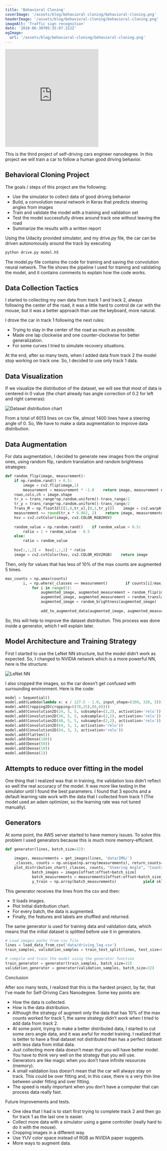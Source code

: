 ```yaml
---
title: 'Behavioral Cloning'
coverImage: '/assets/blog/behavioral-cloning/behavioral-cloning.png'
headerImage: '/assets/blog/behavioral-cloning/behavioral-cloning.png'
imageAlt: 'Traffic sign recognition'
date: '2018-06-30T05:35:07.322Z'
ogImage:
  url: '/assets/blog/behavioral-cloning/behavioral-cloning.png'
---
```


<iframe class="w-full" height="315" src="https://www.youtube.com/embed/zE6Al_JM1Jw" frameborder="0" allow="accelerometer; autoplay; encrypted-media; gyroscope; picture-in-picture" allowfullscreen></iframe>

This is the third project of self-driving cars engineer nanodegree. In this project we will train a car to follow a human good driving behavior.

## Behavioral Cloning Project

The goals / steps of this project are the following:

- Use the simulator to collect data of good driving behavior
- Build, a convolution neural network in Keras that predicts steering angles from images
- Train and validate the model with a training and validation set
- Test the model successfully drives around track one without leaving the road
- Summarize the results with a written report

Using the Udacity provided simulator, and my drive.py file, the car can be driven autonomously around the track by executing

```python
python drive.py model.h5
```

The model.py file contains the code for training and saving the convolution neural network. The file shows the pipeline I used for training and validating the model, and it contains comments to explain how the code works.

## Data Collection Tactics

I started to collecting my own data from track 1 and track 2, always following the center of the road, it was a little hard to control de car with the mouse, but it was a better approach than use the keyboard, more natural.

I drove the car in track 1 following the next rules:

- Trying to stay in the center of the road as much as possible.
- Made one lap clockwise and one counter-clockwise for better generalization.
- For some curves I tried to simulate recovery situations.

At the end, after so many tests, when I added data from track 2 the model stop working on track one. So, I decided to use only track 1 data.

## Data Visualization

If we visualize the distribution of the dataset, we will see that most of data is centered in 0 value (the chart already has angle correction of 0.2 for left and right cameras):

![Dataset distribution chart](/assets/blog/behavioral-cloning/dataset-distribution-chart.png)

From a total of 6013 lines on csv file, almost 1400 lines have a steering angle of 0. So, We have to make a data augmentation to improve data distribution.

## Data Augmentation

For data augmentation, I decided to generate new images from the original ones, using random flip, random translation and random brightness strategies:

```python
def random_flip(image, measurement):
    if np.random.rand() > 0.5:
        image = cv2.flip(image,1)
        measurement = measurement * -1.0    return image, measurement def random_translation(image, measurement, trans_range):
    rows,cols,ch = image.shape
    tr_x = trans_range*np.random.uniform()-trans_range/2
    tr_y = trans_range*np.random.uniform()-trans_range/2
    Trans_M = np.float32([[1,0,tr_x],[0,1,tr_y]])    image = cv2.warpAffine(image,Trans_M,(cols,rows))
    measurement += round(tr_x * 0.002, 2)    return image, measurementdef random_brightness(image):
    hsv = cv2.cvtColor(image, cv2.COLOR_RGB2HSV)
        
    random_value = np.random.rand()    if random_value > 0.5:
        ratio = 1 + random_value - 0.5
    else:
        ratio = random_value
    
    hsv[:,:,2] =  hsv[:,:,2] * ratio
    image = cv2.cvtColor(hsv, cv2.COLOR_HSV2RGB)    return image
```

Then, only for values that has less of 10% of the max counts are augmented 5 times.

```python
max_counts = np.amax(counts)
        i, = np.where(_classes == measurement)        if counts[i]/max_counts < 0.1:
            for i in range(5):
                augmented_image, augmented_measurement = random_flip(image, measurement)
                augmented_image, augmented_measurement = random_translation(augmented_image, augmented_measurement, 5)
                augmented_image = random_brightness(augmented_image)
                
                add_to_augmented_data(augmented_image, augmented_measurement, augmented_images, augmented_measurements)
```

So, this will help to improve the dataset distribution. This process was done inside a generator, which I will explain later.

## Model Architecture and Training Strategy

First I started to use the LeNet NN structure, but the model didn’t work as expected. So, I changed to NVIDIA network which is a more powerful NN, here is the structure:

![LeNet NN](/assets/blog/behavioral-cloning/lenet-results.png)

I also cropped the images, so the car doesn’t get confused with surrounding environment. Here is the code:

```python
model = Sequential()
model.add(Lambda(lambda x: x / 127.5 - 1.0, input_shape=(160, 320, 3)))
model.add(Cropping2D(cropping=((70,25),(0,0))))
model.add(Convolution2D(24, 5, 5, subsample=(2,2), activation='relu'))
model.add(Convolution2D(36, 5, 5, subsample=(2,2), activation='relu'))
model.add(Convolution2D(48, 5, 5, subsample=(2,2), activation='relu'))
model.add(Convolution2D(64, 3, 3, activation='relu'))
model.add(Convolution2D(64, 3, 3, activation='relu'))
model.add(Flatten())
model.add(Dense(100))
model.add(Dense(50))
model.add(Dense(10))
model.add(Dense(1))
```

## Attempts to reduce over fitting in the model

One thing that I realized was that in training, the validation loss didn’t reflect so well the real accuracy of the model. It was more like testing in the simulator until I found the best parameters. I found that 3 epochs and a default learning rate work with the data that I collected from track 1 (The model used an adam optimizer, so the learning rate was not tuned manually).

## Generators

At some point, the AWS server started to have memory issues. To solve this problem I used generators because this is much more memory-efficient.

```python
def generator(lines, batch_size=32):
    
    images, measurements = get_images(lines, 'data/IMG/')
    _classes, counts = np.unique(np.array(measurements), return_counts=True)
    plot_distribution_chart(_classes, counts, "Steering Angle", "Counts", 0.002, "blue", "./images/data-distribution.png")    while 1:        for offset in range(0, len(lines), batch_size):
            batch_images = images[offset:offset+batch_size]
            batch_measurements = measurements[offset:offset+batch_size]            batch_images, batch_measurements = augment_data(batch_images, batch_measurements, _classes, counts)            X_train = np.array(batch_images)
            y_train = np.array(batch_measurements)            yield sklearn.utils.shuffle(X_train, y_train)
```

This generator receives the lines from the csv and then:

- It loads images.
- Plot Initial distribution chart.
- For every batch, the data is augmented.
- Finally, the features and labels are shuffled and returned.

The same generator is used for training data and validation data, which means that the initial dataset is splitted before use it in generators.

```python
# Load images paths from csv file
lines = load_data_from_csv('data/driving_log.csv')
train_samples, validation_samples = train_test_split(lines, test_size=0.2)

# compile and train the model using the generator function
train_generator = generator(train_samples, batch_size=32)
validation_generator = generator(validation_samples, batch_size=32)
```

Conclusion

After soo many tests, I realized that this is the hardest project, by far, that I’ve made for Self-Driving Cars Nanodegree. Some key points are:

- How the data is collected.
- How is the data distribution.
- Although the strategy of augment only the data that has 10% of the max counts worked for track 1, the same strategy didn’t work when I tried to add data from track 2.
- At some point, trying to make a better distributed data, I started to cut some zero angle data, and it was awful for model training. I realized that is better to have a final dataset not distributed than has a perfect dataset with less data from initial data.
- Just collecting more data doesn’t mean that you will have better model. You have to think very well on the strategy that you will use.
- Generators are like magic when you don’t have infinite resources (memory).
- A small validation loss doesn’t mean that the car will always stay on track. This could be over fitting and, in this case, there is a very thin line between under fitting and over fitting.
- The speed is really important when you don’t have a computer that can process data really fast.

Future Improvements and tests.

- One idea that I had is to start first trying to complete track 2 and then go for track 1 as the last one is easier.
- Collect more data with a simulator using a game controller (really hard to do it with the mouse).
- Cropping images in a different way.
- Use YUV color space instead of RGB as NVIDIA paper suggests.
- More ways to augment data.
